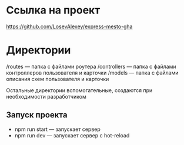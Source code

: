 
# Ссылка на проект

https://github.com/LosevAlexey/express-mesto-gha


# Директории

/routes — папка с файлами роутера
/controllers — папка с файлами контроллеров пользователя и карточки
/models — папка с файлами описания схем пользователя и карточки

Остальные директории вспомогательные, создаются при необходимости разработчиком

## Запуск проекта

* npm run start — запускает сервер
* npm run dev — запускает сервер с hot-reload
